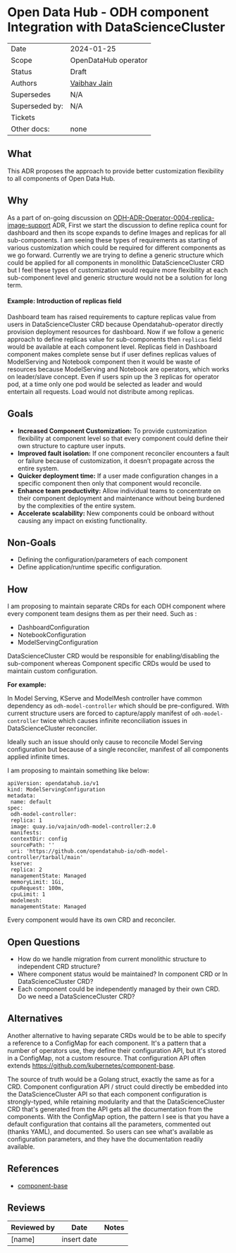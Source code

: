 # Open Data Hub - ODH component Integration with DataScienceCluster

|                |                         |
| -------------- |-------------------------|
| Date           | 2024-01-25              |
| Scope          | OpenDataHub operator    |
| Status         | Draft                   |
| Authors        | [Vaibhav Jain](@vajain) |
| Supersedes     | N/A                     |
| Superseded by: | N/A                     |
| Tickets        |                         |
| Other docs:    | none                    |

## What
This ADR proposes the approach to provide better customization flexibility to all components of Open Data Hub.

## Why

As a part of on-going discussion on [ODH-ADR-Operator-0004-replica-image-support](https://github.com/opendatahub-io/architecture-decision-records/pull/23) ADR, First we start the discussion to define replica count for dashboard and then its scope expands to define Images and replicas for all sub-components.
I am seeing these types of requirements as starting of various customization which could be required for different components as we go forward.
Currently we are trying to define a generic structure which could be applied for all components in monolithic DataScienceCluster CRD but I feel these types of customization would require more flexibility at each sub-component level and generic structure would not be a solution for long term.

#### Example: Introduction of replicas field

Dashboard team has raised requirements to capture replicas value from users in DataScienceCluster CRD because Opendatahub-operator directly provision deployment resources for dashboard. Now if we follow a generic approach to define replicas value for sub-components then `replicas` field would be available at each component level.
Replicas field in Dashboard component makes complete sense but if user defines replicas values of ModelServing and Notebook component then it would be waste of resources because ModelServing and Notebook are operators, which works on leader/slave concept. Even if users spin up the 3 replicas for operator pod, at a time only one pod would be selected as leader and would entertain all requests. Load would not distribute among replicas.

## Goals

- **Increased Component Customization:** To provide customization flexibility at component level so that every component could define their own structure to capture user inputs.
- **Improved fault isolation:** If one component reconciler encounters a fault or failure because of customization, it doesn’t propagate across the entire system.
- **Quicker deployment time:** If a user made configuration changes in a specific component then only that component would reconcile.
- **Enhance team productivity:** Allow individual teams to concentrate on their component deployment and maintenance without being burdened by the complexities of the entire system.
- **Accelerate scalability:** New components could be onboard without causing any impact on existing functionality.

## Non-Goals

- Defining the configuration/parameters of each component 
- Define application/runtime specific configuration.

## How

I am proposing to maintain separate CRDs for each ODH component where every component team designs them as per their need.
Such as :

- DashboardConfiguration
- NotebookConfiguration
- ModelServingConfiguration

DataScienceCluster CRD would be responsible for enabling/disabling the sub-component whereas Component specific CRDs would be used to maintain custom configuration.

**For example:**

In Model Serving, KServe and ModelMesh controller have common dependency as `odh-model-controller` which should be pre-configured.
With current structure users are forced to capture/apply manifest of `odh-model-controller` twice which causes infinite reconciliation issues in DataScienceCluster reconciler.

Ideally such an issue should only cause to reconcile Model Serving configuration but because of a single reconciler, manifest of all components applied infinite times.

I am proposing to maintain something like below:

```
apiVersion: opendatahub.io/v1
kind: ModelServingConfiguration
metadata:
 name: default
spec:
 odh-model-controller:
 replica: 1
 image: quay.io/vajain/odh-model-controller:2.0
 manifests:
 contextDir: config
 sourcePath: ''
 uri: 'https://github.com/opendatahub-io/odh-model-controller/tarball/main'
 kserve:
 replica: 2
 managementState: Managed
 memoryLimit: 1Gi,
 cpuRequest: 100m,
 cpuLimit: 1
 modelmesh:
 managementState: Managed 
```
Every component would have its own CRD and reconciler.

## Open Questions

- How do we handle migration from current monolithic structure to independent CRD structure?
- Where component status would be maintained? In component CRD or In DataScienceCluster CRD?
- Each component could be independently managed by their own CRD. Do we need a DataScienceCluster CRD?

## Alternatives

Another alternative to having separate CRDs would be to be able to specify a reference to a ConfigMap for each component. It's a pattern that a number of operators use, they define their configuration API, but it's stored in a ConfigMap, not a custom resource. That configuration API often extends https://github.com/kubernetes/component-base.

The source of truth would be a Golang struct, exactly the same as for a CRD. Component configuration API / struct could directly be embedded into the DataScienceCluster API so that each component configuration is strongly-typed, while retaining modularity and that the DataScienceCluster CRD that's generated from the API gets all the documentation from the components.
With the ConfigMap option, the pattern I see is that you have a default configuration that contains all the parameters, commented out (thanks YAML), and documented. So users can see what's available as configuration parameters, and they have the documentation readily available.

## References
- [component-base](https://github.com/kubernetes/component-base)

## Reviews

| Reviewed by                   | Date       | Notes |
| ----------------------------- | ---------- | ------ |
| [name]                        | insert date |  |
